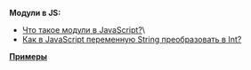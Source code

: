 **Модули в JS:**
- [Что такое модули в JavaScript?](https://github.com/JcoderPaul/JS_LS_GREEN_BOOK/blob/master/Js_ls_18_modules/DOC/JavaScriptModules.md)\
- [Как в JavaScript переменную String преобразовать в Int?](https://github.com/JcoderPaul/JS_LS_GREEN_BOOK/blob/master/Js_ls_18_modules/DOC/ConvertStringToInteger.md)

[**Примеры**](https://github.com/JcoderPaul/JS_LS_GREEN_BOOK/tree/master/Js_ls_18_modules/Examples)